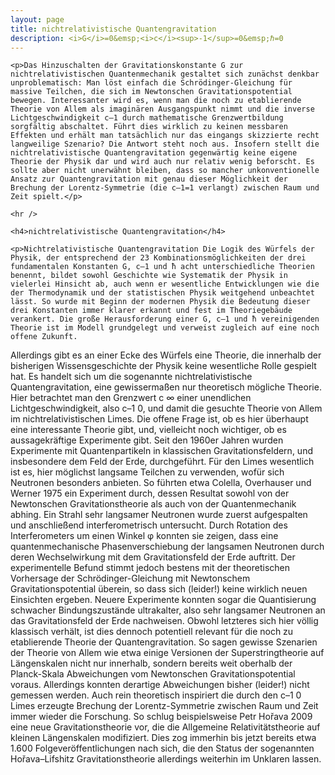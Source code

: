 ```yaml
---
layout: page
title: nichtrelativistische Quantengravitation
description: <i>G</i>=0&emsp;<i>c</i><sup>-1</sup>=0&emsp;ℏ=0
---
```


<section>

	<p>Das Hinzuschalten der Gravitationskonstante G zur nichtrelativistischen Quantenmechanik gestaltet sich zunächst denkbar unproblematisch: Man löst einfach die Schrödinger-Gleichung für massive Teilchen, die sich im Newtonschen Gravitationspotential bewegen. Interessanter wird es, wenn man die noch zu etablierende Theorie von Allem als imaginären Ausgangspunkt nimmt und die inverse Lichtgeschwindigkeit c—1 durch mathematische Grenzwertbildung sorgfältig abschaltet. Führt dies wirklich zu keinen messbaren Effekten und erhält man tatsächlich nur das eingangs skizzierte recht langweilige Szenario? Die Antwort steht noch aus. Insofern stellt die nichtrelativistische Quantengravitation gegenwärtig keine eigene Theorie der Physik dar und wird auch nur relativ wenig beforscht. Es sollte aber nicht unerwähnt bleiben, dass so mancher unkonventionelle Ansatz zur Quantengravitation mit genau dieser Möglichkeit der Brechung der Lorentz-Symmetrie (die c—1=1 verlangt) zwischen Raum und Zeit spielt.</p>

	<hr />

	<h4>nichtrelativistische Quantengravitation</h4>

	<p>Nichtrelativistische Quantengravitation Die Logik des Würfels der Physik, der entsprechend der 23 Kombinationsmöglichkeiten der drei fundamentalen Konstanten G, c—1 und ħ acht unterschiedliche Theorien benennt, bildet sowohl Geschichte wie Systematik der Physik in vielerlei Hinsicht ab, auch wenn er wesentliche Entwicklungen wie die der Thermodynamik und der statistischen Physik weitgehend unbeachtet lässt. So wurde mit Beginn der modernen Physik die Bedeutung dieser drei Konstanten immer klarer erkannt und fest im Theoriegebäude verankert. Die große Herausforderung einer G, c—1 und ħ vereinigenden Theorie ist im Modell grundgelegt und verweist zugleich auf eine noch offene Zukunft.
Allerdings gibt es an einer Ecke des Würfels eine Theorie, die innerhalb der bisherigen Wissensgeschichte der Physik keine wesentliche Rolle gespielt hat. Es handelt sich um die sogenannte nichtrelativistische Quantengravitation, eine gewissermaßen nur theoretisch mögliche Theorie. Hier betrachtet man den Grenzwert c       ∞
einer unendlichen Lichtgeschwindigkeit, also c–1     0, und damit die gesuchte Theorie von Allem im nichtrelativistischen Limes. Die offene Frage ist, ob es hier überhaupt eine interessante Theorie gibt, und, vielleicht noch wichtiger, ob es aussagekräftige Experimente gibt.
Seit den 1960er Jahren wurden Experimente mit Quantenpartikeln in klassischen Gravitationsfeldern, und insbesondere dem Feld der Erde, durchgeführt. Für den Limes wesentlich ist es, hier möglichst langsame Teilchen zu verwenden, wofür sich Neutronen besonders anbieten. So führten etwa Colella, Overhauser und Werner 1975 ein Experiment durch, dessen Resultat sowohl von der Newtonschen Gravitationstheorie als auch von der Quantenmechanik abhing. Ein Strahl sehr langsamer Neutronen wurde zuerst aufgespalten und anschließend interferometrisch untersucht. Durch Rotation des Interferometers um einen Winkel φ konnten sie zeigen, dass eine quantenmechanische Phasenverschiebung der langsamen Neutronen durch deren Wechselwirkung mit dem Gravitationsfeld der Erde auftritt. Der experimentelle Befund stimmt jedoch bestens mit der theoretischen Vorhersage der Schrödinger-Gleichung mit Newtonschem Gravitationspotential überein, so dass sich (leider!) keine wirklich neuen Einsichten ergeben. Neuere Experimente konnten sogar die Quantisierung schwacher Bindungszustände ultrakalter, also sehr langsamer Neutronen an das Gravitationsfeld der Erde nachweisen. Obwohl letzteres sich hier völlig klassisch verhält, ist dies dennoch potentiell relevant für die noch zu etablierende Theorie der Quantengravitation. So sagen gewisse Szenarien der Theorie von Allem wie etwa einige Versionen der Superstringtheorie auf Längenskalen nicht nur innerhalb, sondern bereits weit oberhalb der Planck-Skala Abweichungen vom Newtonschen Gravitationspotential voraus. Allerdings konnten derartige Abweichungen bisher (leider!) nicht gemessen werden.
Auch rein theoretisch inspiriert die durch den c–1      0 Limes erzeugte Brechung der Lorentz-Symmetrie zwischen Raum und Zeit immer wieder die Forschung. So schlug beispielsweise Petr Hořava 2009 eine neue Gravitationstheorie vor, die die Allgemeine Relativitätstheorie auf kleinen Längenskalen modifiziert. Dies zog immerhin bis jetzt bereits etwa 1.600 Folgeveröffentlichungen nach sich, die den Status der sogenannten Hořava–Lifshitz Gravitationstheorie allerdings weiterhin im Unklaren lassen.</p>

</section>
